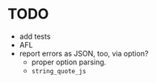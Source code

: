 # TODO

* add tests
* AFL
* report errors as JSON, too, via option? 
    * proper option parsing.
    * `string_quote_js`

